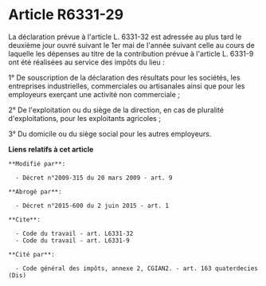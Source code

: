 # Article R6331-29

La déclaration prévue à l'article L. 6331-32 est adressée au plus tard le deuxième jour ouvré suivant le 1er mai de l'année
suivant celle au cours de laquelle les dépenses au titre de la contribution prévue à l'article L. 6331-9 ont été réalisées au
service des impôts du lieu : 

1° De souscription de la déclaration des résultats pour les sociétés, les entreprises industrielles, commerciales ou
artisanales ainsi que pour les employeurs exerçant une activité non commerciale ; 

2° De l'exploitation ou du siège de la direction, en cas de pluralité d'exploitations, pour les exploitants agricoles ; 

3° Du domicile ou du siège social pour les autres employeurs.

**Liens relatifs à cet article**

	**Modifié par**:

	  - Décret n°2009-315 du 20 mars 2009 - art. 9

	**Abrogé par**:

	  - Décret n°2015-600 du 2 juin 2015 - art. 1

	**Cite**:

	  - Code du travail - art. L6331-32
	  - Code du travail - art. L6331-9

	**Cité par**:

	  - Code général des impôts, annexe 2, CGIAN2. - art. 163 quaterdecies (Dis)
